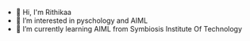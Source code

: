 - 👋 Hi, I'm Rithikaa 
- 👀 I’m interested in pyschology and AIML
- 🌱 I’m currently learning AIML from Symbiosis Institute Of Technology

<!---
rithikaaredde/rithikaaredde is a ✨ special ✨ repository because its `README.md` (this file) appears on your GitHub profile.
You can click the Preview link to take a look at your changes.
--->
